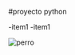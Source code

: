 #proyecto python

-item1
-item1

![perro](https://www.google.com/search?sca_esv=560228990&rlz=1C1ALOY_esCO1021CO1021&q=perros&tbm=isch&source=lnms&sa=X&ved=2ahUKEwjFsey7lPmAAxWGJkQIHQqLCLYQ0pQJegQIDRAB&biw=1920&bih=931&dpr=1#imgrc=LqmChUwTROel2M)
